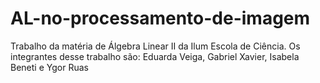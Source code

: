 # AL-no-processamento-de-imagem
Trabalho da matéria de Álgebra Linear II da Ilum Escola de Ciência. Os integrantes desse trabalho são: Eduarda Veiga, Gabriel Xavier, Isabela Beneti e Ygor Ruas
